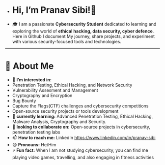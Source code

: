 - # Hi, I’m Pranav Sibi!👋
- 🎓 I am a passionate **Cybersecurity Student** dedicated to learning and exploring the world of **ethical hacking, data security, cyber defence**. Here in Github I document My journey, share projects, and experiment with various security-focused tools and technologies.

---

# 🔐 About Me
- 👀 **I’m interested in:**
- Penetration Testing, Ethical Hacking, and Network Security
- Vulnerability Assesment and Management
- Cryptography and Encryption
- Bug Bounty
- Capture the Flags(CTF) challenges and cybersecurity competitions
- Open-source security projects or tools development
- 🌱 **currently learning:** Advanced Penetration Testing, Ethical Hacking, Malware Analysis, Cryptography and Security.
- 💞️ **looking to collaborate on:** Open-source projects in cybersecurity, penetration testing labs
- 📫 **How to reach me:** LinkedIn https://www.linkedin.com/in/pranav-sibi
- 😄 **Pronouns:** He/Him
- ⚡ **Fun fact:** When I am not studying cybersecurity, you can find me playing video games, travelling, and also engaging in fitness activities

<!---
Phoenix-Freak/Phoenix-Freak is a ✨ special ✨ repository because its `README.md` (this file) appears on your GitHub profile.
You can click the Preview link to take a look at your changes.
--->
